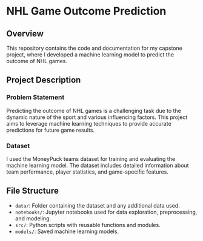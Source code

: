 # NHL Game Outcome Prediction

## Overview

This repository contains the code and documentation for my capstone project, where I developed a machine learning model to predict the outcome of NHL games.

## Project Description

### Problem Statement

Predicting the outcome of NHL games is a challenging task due to the dynamic nature of the sport and various influencing factors. This project aims to leverage machine learning techniques to provide accurate predictions for future game results.

### Dataset

I used the MoneyPuck teams dataset for training and evaluating the machine learning model. The dataset includes detailed information about team performance, player statistics, and game-specific features.

## File Structure

- `data/`: Folder containing the dataset and any additional data used.
- `notebooks/`: Jupyter notebooks used for data exploration, preprocessing, and modeling.
- `src/`: Python scripts with reusable functions and modules.
- `models/`: Saved machine learning models.
